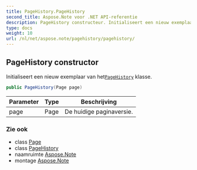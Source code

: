 ```yaml
---
title: PageHistory.PageHistory
second_title: Aspose.Note voor .NET API-referentie
description: PageHistory constructeur. Initialiseert een nieuw exemplaar van hetPageHistory klasse.
type: docs
weight: 10
url: /nl/net/aspose.note/pagehistory/pagehistory/
---
```

## PageHistory constructor

Initialiseert een nieuw exemplaar van het[`PageHistory`](../) klasse.

```csharp
public PageHistory(Page page)
```

| Parameter | Type | Beschrijving |
| --- | --- | --- |
| page | Page | De huidige paginaversie. |

### Zie ook

* class [Page](../../page/)
* class [PageHistory](../)
* naamruimte [Aspose.Note](../../pagehistory/)
* montage [Aspose.Note](../../../)


